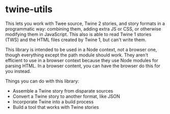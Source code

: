 # twine-utils

This lets you work with Twee source, Twine 2 stories, and story formats in a
programmatic way: combining them, adding extra JS or CSS, or otherwise modifying
them in JavaScript. This also is able to read Twine 1 stories (TWS) and the HTML
files created by Twine 1, but can't write them.

This library is intended to be used in a Node context, not a browser one, though
everything except the path module should work. They aren't efficient to use in a
browser context because they use Node modules for parsing HTML. In a browser
content, you can have the browser do this for you instead.

Things you can do with this library:

- Assemble a Twine story from disparate sources
- Convert a Twine story to another format, like JSON
- Incorporate Twine into a build process
- Build a tool that works with Twine stories